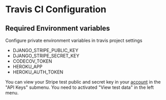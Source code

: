 # Travis CI Configuration

## Required Environment variables

Configure private environment variables in travis project settings

-   DJANGO_STRIPE_PUBLIC_KEY
-   DJANGO_STRIPE_SECRET_KEY
-   CODECOV_TOKEN
-   HEROKU_APP
-   HEROKU_AUTH_TOKEN

You can view your Stripe test public and secret key in your [account](https://dashboard.stripe.com/test/developers) in the "API Keys" submenu. You need to activated "View test data" in the left menu.
